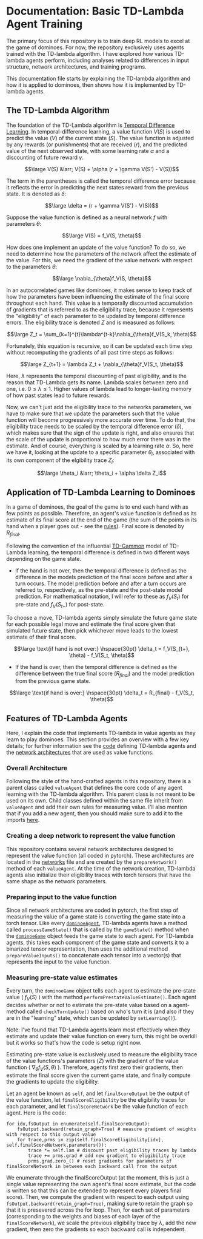 # Documentation: Basic TD-Lambda Agent Training

The primary focus of this repository is to train deep RL models to excel at 
the game of dominoes. For now, the repository exclusively uses agents trained
with the TD-lambda algorithm. I have explored how various TD-lambda agents 
perform, including analyses related to differences in input structure, 
network architectures, and training programs. 

This documentation file starts by explaining the TD-lambda algorithm and how 
it is applied to dominoes, then shows how it is implemented by TD-lambda 
agents.

## The TD-Lambda Algorithm
The foundation of the TD-Lambda algorithm is 
[Temporal Difference Learning](https://en.wikipedia.org/wiki/Temporal_difference_learning).
In temporal-difference learning, a value function $V(S)$ is used to predict 
the value ($V$) of the current state ($S$). The value function is adjusted by
any rewards (or punishments) that are received ($r$), and the predicted
value of the next observed state, with some learning rate $\alpha$ and a 
discounting of future reward $\gamma$. 

$$\large V(S) &larr; V(S) + \alpha (r + \gamma V(S') - V(S))$$

The term in the parentheses is called the temporal difference error because it
reflects the error in predicting the next states reward from the previous 
state. It is denoted as $\delta$:

$$\large \delta = (r + \gamma V(S') - V(S))$$ 

Suppose the value function is defined as a neural network $f$ with parameters 
$\theta$: 

$$\large V(S) = f_V(S, \theta)$$ 

How does one implement an update of the value function? To do so, we need to
determine how the parameters of the network affect the estimate of the value.
For this, we need the gradient of the value network with respect to the 
parameters $\theta$:

$$\large \nabla_{\theta}f_V(S, \theta)$$

In an autocorrelated games like dominoes, it makes sense to keep track of how
the parameters have been influencing the estimate of the final score 
throughout each hand. This value is a temporally discounted accumulation of
gradients that is referred to as the eligibility trace, because it represents
the "eligibility" of each parameter to be updated by temporal difference 
errors. The eligibility trace is denoted $Z$ and is measured as follows:

$$\large Z_t = \sum_{k=1}^{t}\lambda^{t-k}\nabla_{\theta}f_V(S_k, \theta)$$

Fortunately, this equation is recursive, so it can be updated each time step 
without recomputing the gradients of all past time steps as follows:

$$\large Z_{t+1} = \lambda Z_t + \nabla_{\theta}f_V(S_t, \theta)$$

Here, $\lambda$ represents the temporal discounting of past eligibility, and
is the reason that TD-Lambda gets its name. Lambda scales between zero and
one, i.e. $0\le\lambda\le1$. Higher values of lambda lead to longer-lasting
memory of how past states lead to future rewards. 

Now, we can't just add the eligibility trace to the networks parameters, we 
have to make sure that we update the parameters such that the value function 
will become progressively more accurate over time. To do that, the eligibility
trace needs to be scaled by the temporal difference error ($\delta$), which 
makes sure that the sign of the update is right, and also ensures that the 
scale of the update is proportional to how much error there was in the 
estimate. And of course, everything is scaled by a learning rate $\alpha$. So,
here we have it, looking at the update to a specific parameter $\theta_i$, 
associated with its own component of the elgibility trace $Z_i$:

$$\large \theta_i &larr; \theta_i + \alpha \delta Z_i$$

## Application of TD-Lambda Learning to Dominoes
In a game of dominoes, the goal of the game is to end each hand with as few
points as possible. Therefore, an agent's value function is defined as its
estimate of its final score at the end of the game (the sum of the points in
its hand when a player goes out - see the [rules](dominoeRules.md)). Final 
score is denoted by $R_{final}$. 

Following the convention of the influential 
[TD-Gammon](https://en.wikipedia.org/wiki/TD-Gammon) model of TD-Lambda 
learning, the temporal difference is defined in two different ways depending 
on the game state. 
- If the hand is not over, then the temporal difference is 
  defined as the difference in the models prediction of the final score before
  and after a turn occurs. The model prediction before and after a turn occurs 
  are referred to, respectively, as the pre-state and the post-state model 
  prediction. For mathematical notation, I will refer to these as $f_V(S_t)$
  for pre-state and $f_V(S_{t+})$ for post-state.

To choose a move, TD-lambda agents simply simulate the future game state for
each possible legal move and estimate the final score given that simulated 
future state, then pick whichever move leads to the lowest estimate of their
final score. 

$$\large \text{if hand is not over:} \hspace{30pt}
\delta_t = f_V(S_{t+}, \theta) - f_V(S_t, \theta)$$

- If the hand is over, then the temporal difference is defined as the
  difference between the true final score ($R_{final}$) and the model
  prediction from the previous game state.
  
$$\large \text{if hand is over:} \hspace{30pt}
\delta_t = R_{final} - f_V(S_t, \theta)$$



## Features of TD-Lambda Agents
Here, I explain the code that implements TD-lambda in value agents as they 
learn to play dominoes. This section provides an overview with a few key 
details; for further information see the 
[code](../dominoes/agents/tdAgents.py) defining TD-lambda agents and the 
[network architectures](../dominoes/networks.py) that are used as value 
functions.

### Overall Architecture
Following the style of the hand-crafted agents in this repository, there is a
parent class called `valueAgent` that defines the core code of any agent 
learning with the TD-lambda algorithm. This parent class is not meant to be 
used on its own. Child classes defined within the same file inherit from 
`valueAgent` and add their own rules for measuring value. I'll also mention 
that if you add a new agent, then you should make sure to add it to the 
imports [here](../dominoes/agents/__init__.py). 

### Creating a deep network to represent the value function
This repository contains several network architectures designed to represent 
the value function (all coded in pytorch). These architectures are located in
the [networks](../dominoes/networks.py) file and are created by the 
`prepareNetwork()` method of each `valueAgent`. At the time of the network 
creation, TD-lambda agents also initialize their eligibility traces with torch
tensors that have the same shape as the network parameters. 

### Preparing input to the value function
Since all network architectures are coded in pytorch, the first step of 
measuring the value of a game state is converting the game state into a torch
tensor. Like every [`dominoeAgent`](../dominoes/agents/dominoeAgent.py), 
TD-lambda agents have a method called `processGameState()` that is called by 
the `gameState()` method when the [`dominoeGame`](../dominoes/gameplay.py) 
object feeds the game state to each agent. For TD-lambda agents, this takes 
each component of the game state and converts it to a binarized tensor 
representation, then uses the additional method `prepareValueInputs()` to 
concatenate each tensor into a vector(s) that represents the input to the 
value function. 

### Measuring pre-state value estimates
Every turn, the `dominoeGame` object tells each agent to estimate the 
pre-state value ( $f_V(S)$ ) with the method `performPrestateValueEstimate()`. 
Each agent decides whether or not to estimate the pre-state value based on a
agent-method called `checkTurnUpdate()` based on who's turn it is (and also if
they are in the "learning" state, which can be updated by `setLearning()`). 

Note: I've found that TD-Lambda agents learn most effectively when they 
estimate and update their value function on every turn, this might be overkill
but it works so that's how the code is setup right now. 

Estimating pre-state value is exclusively used to measure the eligibility 
trace of the value functions's parameters ($Z$) with the gradient of the value
function ( $\nabla_{\theta}f_V(S, \theta)$ ). Therefore, agents first zero their
gradients, then estimate the final score given the current game state, and 
finally compute the gradients to update the eligibility. 

Let an agent be known as `self`, and let `finalScoreOutput` be the output of 
the value function, let `finalScoreEligibility` be the eligibility traces for
each parameter, and let `finalScoreNetwork` be the value function of each 
agent. Here is the code:

```
for idx,fsOutput in enumerate(self.finalScoreOutput):
    fsOutput.backward(retain_graph=True) # measure gradient of weights with respect to this output value
    for trace,prms in zip(self.finalScoreEligibility[idx], self.finalScoreNetwork.parameters()):
        trace *= self.lam # discount past eligibility traces by lambda
        trace += prms.grad # add new gradient to eligibility trace
        prms.grad.zero_() # reset gradients for parameters of finalScoreNetwork in between each backward call from the output
```

We enumerate through the finalScoreOutput (at the moment, this is just a 
single value representing the own agent's final score estimate, but the code 
is written so that this can be extended to represent every players final 
score). Then, we compute the gradient with respect to each output using 
`fsOutput.backward(retain_graph=True)`, making sure to retain the graph so 
that it is presevered across the for loop. Then, for each set of parameters 
(corresponding to the weights and biases of each layer of the 
`finalScoreNetwork`), we scale the previous eligibility trace by $\lambda$, 
add the new gradient, then zero the gradients so each backward call is 
independent. 












